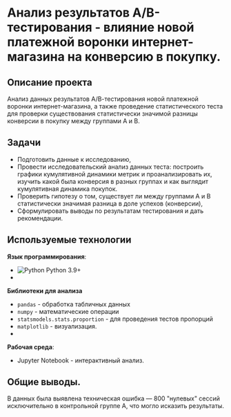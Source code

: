 # Анализ результатов А/B-тестирования - влияние новой платежной воронки интернет-магазина на конверсию в покупку.

## Описание проекта
Анализ данных результатов А/В-тестирования новой платежной воронки интернет-магазина, а также проведение статистического теста для проверки существования статистически значимой разницы конверсии в покупку между группами A и B.

## Задачи 
- Подготовить данные к исследованию,
- Провести исследовательский анализ данных теста: построить графики кумулятивной динамики метрик и проанализировать их, изучить какой была конверсия в разных группах и как выглядит кумулятивная динамика покупок.
- Проверить гипотезу о том, существует ли между группами A и B статистически значимая разница в доле успехов (конверсии),
- Сформулировать выводы по результатам тестирования и дать рекомендации.

## Используемые технологии

**Язык программирования**:
- <img src="https://img.shields.io/badge/Python-3776AB?style=flat&logo=python&logoColor=white" alt="Python"> Python 3.9+
- 
**Библиотеки для анализа**
- `pandas` - обработка табличных данных
- `numpy` - математические операции
- `statsmodels.stats.proportion` - для проведения тестов пропорций
- `matplotlib` - визуализация.
- 
**Рабочая среда**:
- Jupyter Notebook - интерактивный анализ.

## Общие выводы. 
В данных была выявлена техническая ошибка — 800 "нулевых" сессий исключительно в контрольной группе A, что  могло исказить результаты. 

